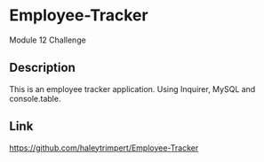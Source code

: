 # Employee-Tracker

Module 12 Challenge

## Description

This is an employee tracker application. Using Inquirer, MySQL and console.table.

## Link

https://github.com/haleytrimpert/Employee-Tracker

